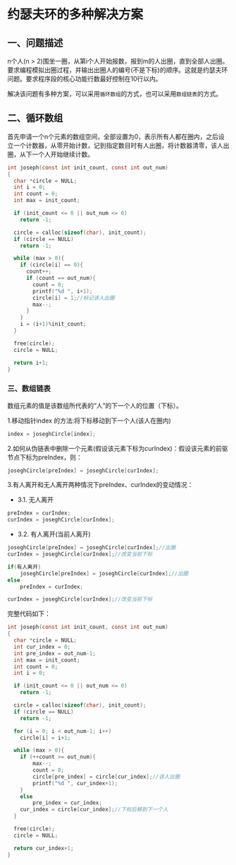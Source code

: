 # 约瑟夫环的多种解决方案

## 一、问题描述

n个人(n > 2)围坐一圈，从第i个人开始报数，报到m的人出圈，直到全部人出圈。要求编程模拟出圈过程，并输出出圈人的编号(不是下标)的顺序。这就是约瑟夫环问题。要求程序段的核心功能行数最好控制在10行以内。

解决该问题有多种方案，可以采用`循环数组`的方式，也可以采用`数组链表`的方式。

## 二、循环数组

首先申请一个n个元素的数组空间，全部设置为0，表示所有人都在圈内，之后设立一个计数器，从零开始计数，记到指定数目时有人出圈，将计数器清零，该人出圈，从下一个人开始继续计数。

```c
int joseph(const int init_count, const int out_num)
{
  char *circle = NULL;
  int i = 0;
  int count = 0;
  int max = init_count;

  if (init_count <= 0 || out_num <= 0)
    return -1;

  circle = calloc(sizeof(char), init_count);
  if (circle == NULL)
    return -1;

  while (max > 0){
    if (circle[i] == 0){
      count++;
      if (count == out_num){
        count = 0;
        printf("%d ", i+1);
        circle[i] = 1;//标记该人出圈
        max--;
      }
    }
    i = (i+1)%init_count;
  }

  free(circle);
  circle = NULL;

  return i+1;
}
```

### 三、数组链表

数组元素的值是该数组所代表的“人”的下一个人的位置（下标）。

1.移动指针index 的方法:将下标移动到下一个人(该人在圈内)

```c
index = joseghCircle[index];
```

2.如何从伪链表中删除一个元素(假设该元素下标为curIndex)：假设该元素的前驱节点下标为preIndex，则：

```c
joseghCircle[preIndex] = joseghCircle[curIndex]; 
```

3.有人离开和无人离开两种情况下preIndex、curIndex的变动情况：

* 3.1. 无人离开

```c
preIndex = curIndex;
curIndex = joseghCircle[curIndex];
```

* 3.2. 有人离开(当前人离开)

```c
joseghCircle[preIndex] = joseghCircle[curIndex];//出圈
curIndex = joseghCircle[curIndex];//改变当前下标
```

```c
if(有人离开)
    joseghCircle[preIndex] = joseghCircle[curIndex];//出圈
else
    preIndex = curIndex;

curIndex = joseghCircle[curIndex];//改变当前下标
```

完整代码如下：

```c
int joseph(const int init_count, const int out_num)
{
  char *circle = NULL;
  int cur_index = 0;
  int pre_index = out_num-1;
  int max = init_count;
  int count = 0;
  int i = 0;

  if (init_count <= 0 || out_num <= 0)
    return -1;

  circle = calloc(sizeof(char), init_count);
  if (circle == NULL)
    return -1;

  for (i = 0; i < out_num-1; i++)
    circle[i] = i+1;

  while (max > 0){
    if (++count >= out_num){
        max--;
        count = 0;
        circle[pre_index] = circle[cur_index];//该人出圈
        printf("%d ", cur_index+1);
    }
    else
        pre_index = cur_index;
    cur_index = circle[cur_index];//下标后移到下一个人
  }

  free(circle);
  circle = NULL;

  return cur_index+1;
}
```
